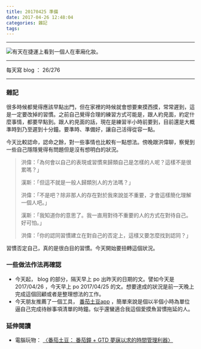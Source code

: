```yaml
---
title: 20170425 準備
date: 2017-04-26 12:48:04
categories: 雜記
tags:
---
```


---

![有天在捷運上看到一個人在車廂化妝。](https://c1.staticflickr.com/3/2867/33882522050_bc46f0a451.jpg)

---

每天寫 blog ： 26/276

---

### 雜記

很多時候都覺得應該早點出門，但在家裡的時候就會想要東摸西摸，常常遲到，這是一定要改掉的習慣。之前自己覺得合理的練習方式可能是，跟人約見面，約定什麼事情，都要早點到。跟人約見面的話，現在是練習半小時前要到，目前還是大概準時到乃至遲到十分鐘。要準時、準備好，讓自己活得從容一點。

今天比較認命，認命之餘，對一些事情也比較有一點想法。傍晚跟洪偉聊，察覺到一些自己隱隱覺得有問題但是沒有想明白的狀況。

> 洪偉：「為何會以自己的表現或習慣來歸類自己是怎樣的人呢？這樣不是很累嗎？」
>
> 漢斯：「但這不就是一般人歸類別人的方法嗎？」
>
> 洪偉：「不是吧？除非那人的存在對於我來說並不重要，才會這樣簡化理解一個人吧。」
>
> 漢斯：「我知道你的意思了。我一直用對待不重要的人的方式在對待自己。好可怕。」
>
> 洪偉：「你的認同習慣建立在對自己的否定上，這樣又要怎麼找到認同？」

習慣否定自己，真的是很白目的習慣。今天開始要扭轉這個狀況。

### 一些做法作法再確認

- 今天起， blog 的部分，隔天早上 po 出昨天的日期的文。譬如今天是 2017/04/26 ，今天早上 po 2017/04/25 的文。想要達成的狀況是前一天晚上完成這個回顧或者是整理想法的工作。
- 今天朋友推薦了一個工具， [番茄土豆app](https://pomotodo.com/) ，簡單來說是個以半個小時為單位逼自己完成待辦事項清單的時鐘。似乎還蠻適合我這個愛摸魚習慣拖延的人。

### 延伸閱讀

- 電腦玩物： [〈番茄土豆： 番茄鐘 + GTD 夢寐以求的時間管理利器〉](http://www.playpcesor.com/2015/01/pomotodo--pomodoro-gtd.html)
